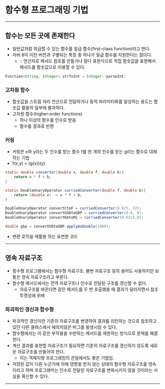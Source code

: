 # 함수형 프로그래밍 기법

-----------------

## 함수는 모든 곳에 존재한다

- 일반값처럼 취급할 수 있는 함수를 일급 함수(first-class function)라고 한다.
- 자바 8이 이전 버전과 구별되는 특징 중 하나가 일급 함수를 지원한다는 점이다.
  - :: 연산자로 메서드 참조를 만들거나 람다 표현식으로 직접 함숫값을 표현해서 메서드를 함숫값으로 이용할 수 있다.
```java
Function<String, Integer> strToInt = Integer::parseInt;
```

### 고차원 함수

- 함숫값을 스트림 처리 연산으로 전달하거나 동작 파라미터화를 달성하는 용도는 함숫값 활용의 일부에 불과하다.
- 고차원 함수(higher-order functions)
  - 하나 이상의 함수를 인수로 받음
  - 함수를 결과로 반환

### 커링

- 커링은 x와 y라는 두 인수를 받는 함수 f를 한 개의 인수를 받는 g라는 함수로 대체하는 기법
- f(x,y) = (g(x))(y)
```java
static double converter(double x, double f, double b){
    return x * f + b;
}

static DoubleUnaryOperator curriedConverter(double f, double b){
    return (double x) -> x * f + b;
}

DoubleUnaryOperator convertCtoF = curriedConverter(9.0/5, 32);
DoubleUnaryOperator convertUSDtoGBP = curriedConverter(0.6, 0);
DoubleUnaryOperator convertKmtoMi = curriedConverter(0.6214,0);

double gbp = converUSDtoGBP.applyAsDouble(1000);
```
- 변환 로직을 재활용 하는 유연한 코드

-------------------

## 영속 자료구조

- 함수형 프로그램에서는 함수형 자료구조, 불변 자료구조 등의 용어도 사용하지만 보통은 영속 자료구조라고 부른다.
- 함수형 메서드에서는 전역 자료구조나 인수로 전달된 구조를 갱신할 수 없다.
  - 자료구조를 바꾼다면 같은 메서드를 두 번 호출했을 때 결과가 달라지면서 참조 투명성에 위배

### 파괴적인 갱신과 함수형

- 파괴적인 갱신이란 기존의 자료구조를 변경하여 결과를 리턴하는 것으로 참조하고있던 다른 클래스에서 예의치않은 버그를 발생시킬 수 있다.
- 함수형에서는 이 같은 부작용을 수반하는 메서드를 제한하는 방식으로 문제를 해결한다.
- 계산 결과를 표현할 자료구조가 필요하면 기존의 자료구조를 갱신하지 않도록 새로운 자료구조를 만들어야 한다.
  - 이는 객체지향 프로그래밍의 관점에서도 좋은 기법임.
- 저장된 값이 다른 누군가에 의해 영향을 받지 않는 상태의 함수형 자료구조를 영속이라고 하며 프로그래머는 인수로 전달된 자료구조를
변화시키지 않을 것이라는 사실을 확신할 수 있다.

--------------------
